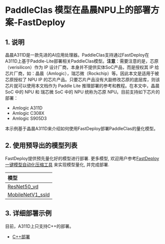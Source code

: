 # PaddleClas 模型在晶晨NPU上的部署方案-FastDeploy

## 1. 说明  

晶晨A311D是一款先进的AI应用处理器。PaddleClas支持通过FastDeploy在A311D上基于Paddle-Lite部署相关PaddleClas模型。**注意**：需要注意的是，芯原（verisilicon）作为 IP 设计厂商，本身并不提供实体SoC产品，而是授权其 IP 给芯片厂商，如：晶晨（Amlogic），瑞芯微（Rockchip）等。因此本文是适用于被芯原授权了 NPU IP 的芯片产品。只要芯片产品没有大副修改芯原的底层库，则该芯片就可以使用本文档作为 Paddle Lite 推理部署的参考和教程。在本文中，晶晨 SoC 中的 NPU 和 瑞芯微 SoC 中的 NPU 统称为芯原 NPU。目前支持如下芯片的部署：
- Amlogic A311D
- Amlogic C308X
- Amlogic S905D3

本示例基于晶晨A311D来介绍如何使用FastDeploy部署PaddleClas的量化模型。

## 2. 使用预导出的模型列表  

FastDeploy提供预先量化好的模型进行部署. 更多模型, 欢迎用户参考[FastDeploy 一键模型自动化压缩工具](https://github.com/PaddlePaddle/FastDeploy/tree/develop/tools/common_tools/auto_compression) 来实现模型量化, 并完成部署.


| 模型            |
|:---------------|
| [ResNet50_vd](https://bj.bcebos.com/paddlehub/fastdeploy/resnet50_vd_ptq.tar)            |
| [MobileNetV1_ssld](https://bj.bcebos.com/paddlehub/fastdeploy/mobilenetv1_ssld_ptq.tar)  |  

## 3. 详细部署示例

目前，A311D上只支持C++的部署。
- [C++部署](cpp)
